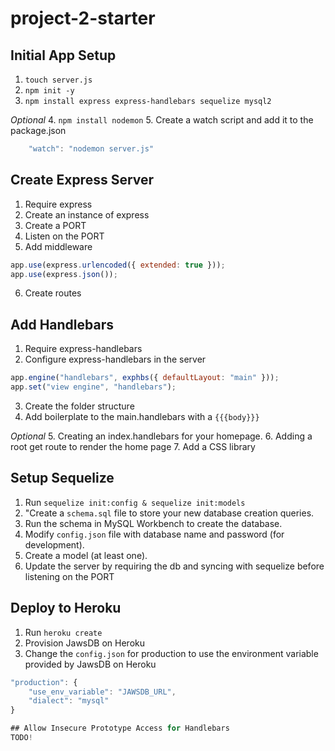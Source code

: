 # project-2-starter

## Initial App Setup

1. `touch server.js`
2. `npm init -y`
3. `npm install express express-handlebars sequelize mysql2`

_Optional_ 4. `npm install nodemon` 5. Create a watch script and add it to the package.json

```javascript
    "watch": "nodemon server.js"
```

## Create Express Server

1. Require express
2. Create an instance of express
3. Create a PORT
4. Listen on the PORT
5. Add middleware

```javascript
app.use(express.urlencoded({ extended: true }));
app.use(express.json());
```

6. Create routes

## Add Handlebars

1. Require express-handlebars
2. Configure express-handlebars in the server

```javascript
app.engine("handlebars", exphbs({ defaultLayout: "main" }));
app.set("view engine", "handlebars");
```

3. Create the folder structure
4. Add boilerplate to the main.handlebars with a `{{{body}}}`

_Optional_ 5. Creating an index.handlebars for your homepage. 6. Adding a root get route to render the home page 7. Add a CSS library

## Setup Sequelize

1. Run `sequelize init:config & sequelize init:models`
2. "Create a `schema.sql` file to store your new database creation queries.
3. Run the schema in MySQL Workbench to create the database.
4. Modify `config.json` file with database name and password (for development).
5. Create a model (at least one).
6. Update the server by requiring the db and syncing with sequelize before listening on the PORT

## Deploy to Heroku 
1. Run `heroku create`
2. Provision JawsDB on Heroku
3. Change the `config.json` for production to use the environment variable provided by JawsDB on Heroku 

```javascript
"production": {
    "use_env_variable": "JAWSDB_URL",
    "dialect": "mysql"
}

## Allow Insecure Prototype Access for Handlebars
TODO!